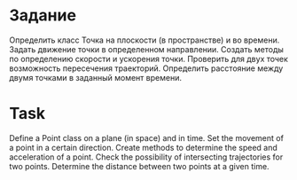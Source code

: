 # Задание
Определить класс Точка на плоскости (в пространстве) и во времени. 
Задать движение точки в определенном направлении. 
Создать методы по определению скорости и ускорения точки. 
Проверить для двух точек возможность пересечения траекторий. 
Определить расстояние между двумя точками в заданный момент времени.

# Task
Define a Point class on a plane (in space) and in time.
Set the movement of a point in a certain direction.
Create methods to determine the speed and acceleration of a point.
Check the possibility of intersecting trajectories for two points.
Determine the distance between two points at a given time.
